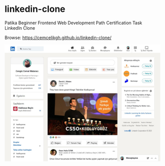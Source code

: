 # linkedin-clone
Patika Beginner Frontend Web Development Path Certification Task
<br>LinkedIn Clone

Browse: <https://cemcelikgh.github.io/linkedin-clone/>

[![LinkedIn Clone Preview](./assets/linkedin-clone-preview.jpg "Browse LinkedIn Clone")](https://cemcelikgh.github.io/linkedin-clone/)
